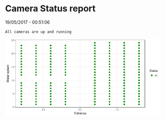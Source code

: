 Camera Status report
================
19/05/2017 - 00:51:06

    All cameras are up and running

![](camreport_files/figure-markdown_github/unnamed-chunk-2-1.png)
